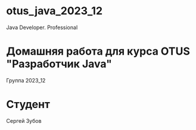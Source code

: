 # otus_java_2023_12
Java Developer. Professional

# Домашняя работа для курса OTUS "Разработчик Java"

Группа 2023_12

# Студент

Сергей Зубов
